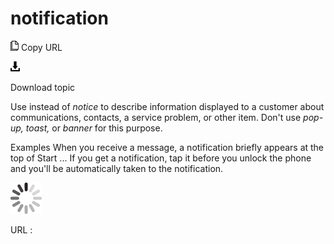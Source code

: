 # notification

![Copy URL](media/notification/Copy.png)
Copy URL

![Download](media/notification/Download.png)

Download topic

Use instead of *notice* to describe information displayed to a customer about communications, contacts, a service problem, or other item. Don't use *pop-up, toast,* or *banner* for this purpose.

Examples
When you receive a message, a notification briefly appears at the top of Start ...
If you get a notification, tap it before you unlock the phone and you'll be automatically taken to the notification.

![In progress](media/notification/activity-large.gif)

URL :
